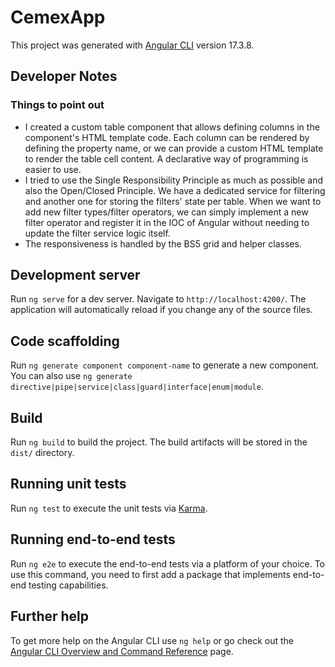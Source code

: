 # CemexApp

This project was generated with [Angular CLI](https://github.com/angular/angular-cli) version 17.3.8.

## Developer Notes

### Things to point out
- I created a custom table component that allows defining columns in the component's HTML template code. Each column can be rendered by defining the property name, or we can provide a custom HTML template to render the table cell content. A declarative way of programming is easier to use.
- I tried to use the Single Responsibility Principle as much as possible and also the Open/Closed Principle. We have a dedicated service for filtering and another one for storing the filters' state per table. When we want to add new filter types/filter operators, we can simply implement a new filter operator and register it in the IOC of Angular without needing to update the filter service logic itself.
- The responsiveness is handled by the BS5 grid and helper classes.

## Development server

Run `ng serve` for a dev server. Navigate to `http://localhost:4200/`. The application will automatically reload if you change any of the source files.

## Code scaffolding

Run `ng generate component component-name` to generate a new component. You can also use `ng generate directive|pipe|service|class|guard|interface|enum|module`.

## Build

Run `ng build` to build the project. The build artifacts will be stored in the `dist/` directory.

## Running unit tests

Run `ng test` to execute the unit tests via [Karma](https://karma-runner.github.io).

## Running end-to-end tests

Run `ng e2e` to execute the end-to-end tests via a platform of your choice. To use this command, you need to first add a package that implements end-to-end testing capabilities.

## Further help

To get more help on the Angular CLI use `ng help` or go check out the [Angular CLI Overview and Command Reference](https://angular.io/cli) page.
